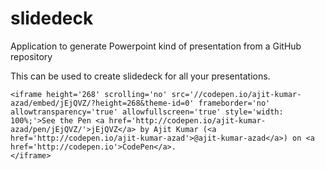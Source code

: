 # slidedeck
Application to generate Powerpoint kind of presentation from a GitHub repository

This can be used to create slidedeck for all your presentations.

```
<iframe height='268' scrolling='no' src='//codepen.io/ajit-kumar-azad/embed/jEjQVZ/?height=268&theme-id=0' frameborder='no' allowtransparency='true' allowfullscreen='true' style='width: 100%;'>See the Pen <a href='http://codepen.io/ajit-kumar-azad/pen/jEjQVZ/'>jEjQVZ</a> by Ajit Kumar (<a href='http://codepen.io/ajit-kumar-azad'>@ajit-kumar-azad</a>) on <a href='http://codepen.io'>CodePen</a>.
</iframe>
```
